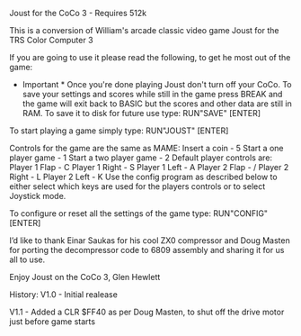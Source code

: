 Joust for the CoCo 3 - Requires 512k

This is a conversion of William's arcade classic video game Joust for the TRS Color Computer 3

If you are going to use it please read the following, to get he most out of the game:
* Important *
Once you're done playing Joust don't turn off your CoCo.  To save your settings and scores while still in the game press BREAK and
the game will exit back to BASIC but the scores and other data are still in RAM.  To save it to disk for future use type:
RUN"SAVE" [ENTER]

To start playing a game simply type:
RUN"JOUST" [ENTER]

Controls for the game are the same as MAME:
Insert a coin - 5
Start a one player game - 1
Start a two player game - 2
Default player controls are:
Player 1 Flap  - C
Player 1 Right - S
Player 1 Left  - A
Player 2 Flap  - /
Player 2 Right - L
Player 2 Left  - K
Use the config program as described below to either select which keys are used for the players controls or to select Joystick mode.

To configure or reset all the settings of the game type:
RUN"CONFIG" [ENTER]

I’d like to thank Einar Saukas for his cool ZX0 compressor and Doug Masten for porting the decompressor code to 6809 assembly and sharing it for us all to use.

Enjoy Joust on the CoCo 3,
Glen Hewlett

History:
V1.0 - Initial realease

V1.1 - Added a CLR $FF40 as per Doug Masten, to shut off the drive motor just before game starts
